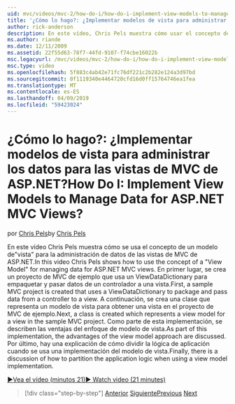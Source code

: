 ```yaml
---
uid: mvc/videos/mvc-2/how-do-i/how-do-i-implement-view-models-to-manage-data-for-aspnet-mvc-views
title: '¿Cómo lo hago?: ¿Implementar modelos de vista para administrar los datos para las vistas de MVC de ASP.NET? | Microsoft Docs'
author: rick-anderson
description: En este vídeo, Chris Pels muestra cómo usar el concepto de un &quot;modelo de vista&quot; para administrar datos de las vistas de MVC de ASP.NET. En primer lugar, un proyecto de MVC de ejemplo es cre...
ms.author: riande
ms.date: 12/11/2009
ms.assetid: 22f55d63-78f7-44fd-9107-f74cbe16022b
msc.legacyurl: /mvc/videos/mvc-2/how-do-i/how-do-i-implement-view-models-to-manage-data-for-aspnet-mvc-views
msc.type: video
ms.openlocfilehash: 5f883c4ab42e71fc76df221c2b282e124a3d97bd
ms.sourcegitcommit: 0f1119340e4464720cfd16d0ff15764746ea1fea
ms.translationtype: MT
ms.contentlocale: es-ES
ms.lasthandoff: 04/09/2019
ms.locfileid: "59423024"
---
```

# <a name="how-do-i-implement-view--models-to-manage-data-for-aspnet-mvc-views"></a><span data-ttu-id="07f23-105">¿Cómo lo hago?: ¿Implementar modelos de vista para administrar los datos para las vistas de MVC de ASP.NET?</span><span class="sxs-lookup"><span data-stu-id="07f23-105">How Do I: Implement View  Models to Manage Data for ASP.NET MVC Views?</span></span>

<span data-ttu-id="07f23-106">por [Chris Pels](https://twitter.com/chrispels)</span><span class="sxs-lookup"><span data-stu-id="07f23-106">by [Chris Pels](https://twitter.com/chrispels)</span></span>

<span data-ttu-id="07f23-107">En este vídeo Chris Pels muestra cómo se usa el concepto de un modelo de"vista" para la administración de datos de las vistas de MVC de ASP.NET.</span><span class="sxs-lookup"><span data-stu-id="07f23-107">In this video Chris Pels shows how to use the concept of a "View Model" for managing data for ASP.NET MVC views.</span></span> <span data-ttu-id="07f23-108">En primer lugar, se crea un proyecto de MVC de ejemplo que usa un ViewDataDictionary para empaquetar y pasar datos de un controlador a una vista.</span><span class="sxs-lookup"><span data-stu-id="07f23-108">First, a sample MVC project is created that uses a ViewDataDictionary to package and pass data from a controller to a view.</span></span> <span data-ttu-id="07f23-109">A continuación, se crea una clase que representa un modelo de vista para obtener una vista en el proyecto de MVC de ejemplo.</span><span class="sxs-lookup"><span data-stu-id="07f23-109">Next, a class is created which represents a view model for a view in the sample MVC project.</span></span> <span data-ttu-id="07f23-110">Como parte de esta implementación, se describen las ventajas del enfoque de modelo de vista.</span><span class="sxs-lookup"><span data-stu-id="07f23-110">As part of this implementation, the advantages of the view model approach are discussed.</span></span> <span data-ttu-id="07f23-111">Por último, hay una explicación de cómo dividir la lógica de aplicación cuando se usa una implementación del modelo de vista.</span><span class="sxs-lookup"><span data-stu-id="07f23-111">Finally, there is a discussion of how to partition the application logic when using a view model implementation.</span></span>

[<span data-ttu-id="07f23-112">&#9654;Vea el vídeo (minutos 21)</span><span class="sxs-lookup"><span data-stu-id="07f23-112">&#9654; Watch video (21 minutes)</span></span>](https://channel9.msdn.com/Blogs/ASP-NET-Site-Videos/how-do-i-implement-view-models-to-manage-data-for-aspnet-mvc-views)

> [!div class="step-by-step"]
> <span data-ttu-id="07f23-113">[Anterior](how-do-i-work-with-data-in-aspnet-mvc-partial-views.md)
> [Siguiente](how-do-i-create-a-custom-html-helper-for-an-mvc-application.md)</span><span class="sxs-lookup"><span data-stu-id="07f23-113">[Previous](how-do-i-work-with-data-in-aspnet-mvc-partial-views.md)
[Next](how-do-i-create-a-custom-html-helper-for-an-mvc-application.md)</span></span>
